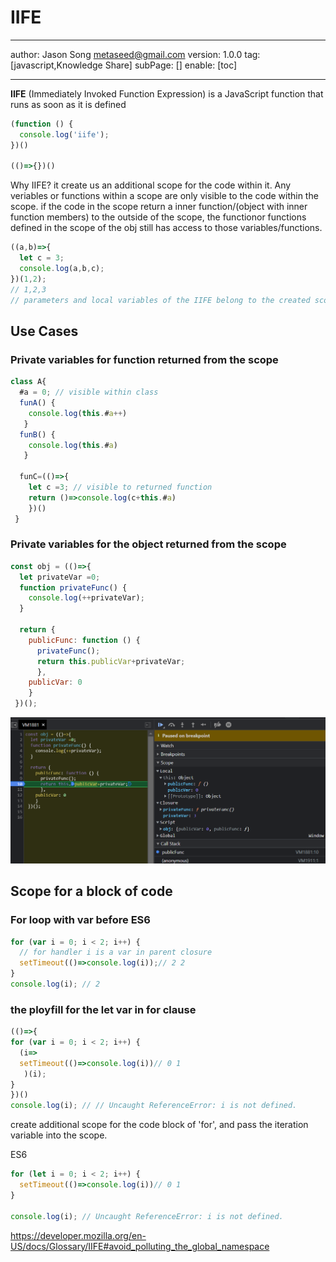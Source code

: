# IIFE
---
author: Jason Song <metaseed@gmail.com>
version: 1.0.0
tag: [javascript,Knowledge Share]
subPage: []
enable: [toc]

---

**IIFE** (Immediately Invoked Function Expression) is a JavaScript function that runs as soon as it is defined
```js
(function () {
  console.log('iife');
})()

(()=>{})()

```
Why IIFE?
it create us an additional scope for the code within it. Any veriables or functions within a scope are only visible to the code within the scope. if the code in the scope return a inner function/(object with inner function members) to the outside of the scope, the functionor functions defined in the scope of the obj still has access to those variables/functions.

```js
((a,b)=>{
  let c = 3;
  console.log(a,b,c);
})(1,2);
// 1,2,3
// parameters and local variables of the IIFE belong to the created scope.
```

## Use Cases
### Private variables for function returned from the scope
```js
class A{
  #a = 0; // visible within class
  funA() {
    console.log(this.#a++)
   }
  funB() {
    console.log(this.#a)
   }
  
  funC=(()=>{
    let c =3; // visible to returned function
    return ()=>console.log(c+this.#a)
    })()
 }
```
### Private variables for the object returned from the scope
```js
const obj = (()=>{
  let privateVar =0;
  function privateFunc() {
    console.log(++privateVar);
  }
  
  return {
    publicFunc: function () {
      privateFunc();
      return this.publicVar+privateVar;
      },
    publicVar: 0
    }
 })();

```
![](https://raw.githubusercontent.com/metasong/iam-data/master/documents/229/image/20220125T211707183Z-Capture.PNG)
## Scope for a block of code
### For loop with var before ES6
```js
for (var i = 0; i < 2; i++) {
  // for handler i is a var in parent closure
  setTimeout(()=>console.log(i));// 2 2
}
console.log(i); // 2
```
### the ployfill for the let var in for clause
```js
(()=>{
for (var i = 0; i < 2; i++) {
  (i=>
  setTimeout(()=>console.log(i))// 0 1
   )(i);
}
})()
console.log(i); // // Uncaught ReferenceError: i is not defined.
```
create additional scope for the code block of 'for', and pass the iteration variable into the scope.

ES6
```js
for (let i = 0; i < 2; i++) {
  setTimeout(()=>console.log(i))// 0 1
}

console.log(i); // Uncaught ReferenceError: i is not defined.
```
https://developer.mozilla.org/en-US/docs/Glossary/IIFE#avoid_polluting_the_global_namespace